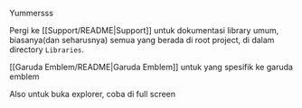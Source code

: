 Yummersss

Pergi ke [[Support/README|Support]] untuk dokumentasi library umum, biasanya(dan seharusnya) semua yang berada di root project, di dalam directory `Libraries`.

[[Garuda Emblem/README|Garuda Emblem]] untuk yang spesifik ke garuda emblem

Also untuk buka explorer, coba di full screen